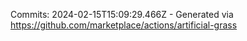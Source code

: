 Commits: 2024-02-15T15:09:29.466Z - Generated via https://github.com/marketplace/actions/artificial-grass
<br>
